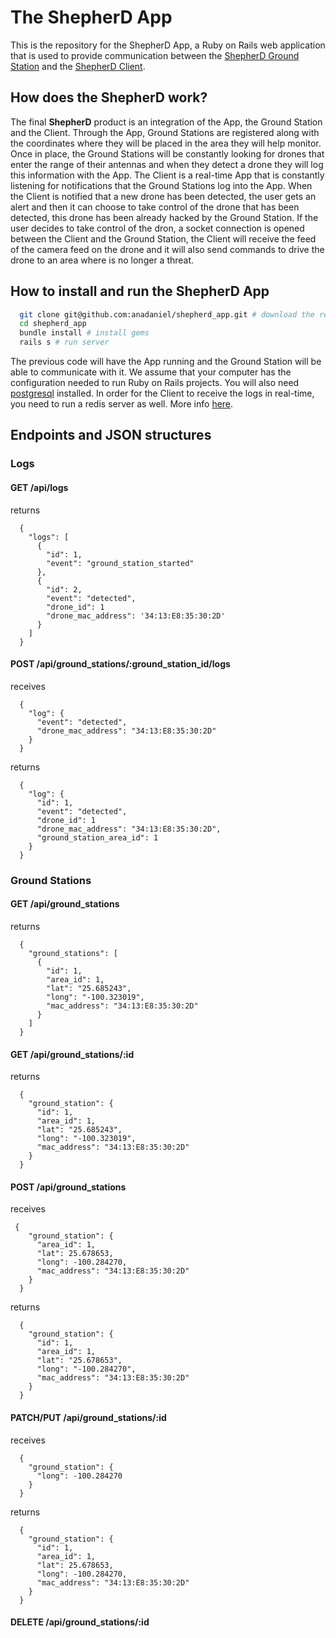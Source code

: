 The ShepherD App
================

This is the repository for the ShepherD App, a Ruby on Rails web application that is used to provide communication between the [ShepherD Ground Station](https://github.com/tooga/ict-drone-groundstation) and the [ShepherD Client](https://github.com/tooga/ict-drone-client).

## How does the ShepherD work?

The final **ShepherD** product is an integration of the App, the Ground Station and the Client. Through the App, Ground Stations are registered along with the coordinates where they will be placed in the area they will help monitor. Once in place, the Ground Stations will be constantly looking for drones that enter the range of their antennas and when they detect a drone they will log this information with the App. The Client is a real-time App that is constantly listening for notifications that the Ground Stations log into the App. When the Client is notified that a new drone has been detected, the user gets an alert and then it can choose to take control of the drone that has been detected, this drone has been already hacked by the Ground Station. If the user decides to take control of the dron, a socket connection is opened between the Client and the Ground Station, the Client will receive the feed of the camera feed on the drone and it will also send commands to drive the drone to an area where is no longer a threat.

## How to install and run the ShepherD App
```sh
  git clone git@github.com:anadaniel/shepherd_app.git # download the repository
  cd shepherd_app
  bundle install # install gems
  rails s # run server
```
The previous code will have the App running and the Ground Station will be able to communicate with it. We assume that your computer has the configuration needed to run Ruby on Rails projects. You will also need [postgresql](https://www.postgresql.org/) installed. In order for the Client to receive the logs in real-time, you need to run a redis server as well. More info [here](http://redis.io/topics/quickstart).

## Endpoints and JSON structures

### Logs

#### GET   /api/logs
returns
```
  {
    "logs": [
      {
        "id": 1,
        "event": "ground_station_started"
      },
      {
        "id": 2,
        "event": "detected",
        "drone_id": 1
        "drone_mac_address": '34:13:E8:35:30:2D'
      }
    ]
  }
```

#### POST  /api/ground_stations/:ground_station_id/logs
receives
```
  {
    "log": {
      "event": "detected",
      "drone_mac_address": "34:13:E8:35:30:2D"
    }
  }
```

returns
```
  {
    "log": {
      "id": 1,
      "event": "detected",
      "drone_id": 1
      "drone_mac_address": "34:13:E8:35:30:2D",
      "ground_station_area_id": 1
    }
  }
```

### Ground Stations
#### GET   /api/ground_stations
returns
```
  {
    "ground_stations": [
      {
        "id": 1,
        "area_id": 1,
        "lat": "25.685243",
        "long": "-100.323019",
        "mac_address": "34:13:E8:35:30:2D"
      }
    ]
  }
```

#### GET   /api/ground_stations/:id
returns
```
  {
    "ground_station": {
      "id": 1,
      "area_id": 1,
      "lat": "25.685243",
      "long": "-100.323019",
      "mac_address": "34:13:E8:35:30:2D"
    }
  }
```

#### POST  /api/ground_stations
receives
```
 { 
    "ground_station": {
      "area_id": 1,
      "lat": 25.678653, 
      "long": -100.284270,
      "mac_address": "34:13:E8:35:30:2D"
    }
  }
```

returns
```
  { 
    "ground_station": {
      "id": 1,
      "area_id": 1,
      "lat": "25.678653", 
      "long": "-100.284270",
      "mac_address": "34:13:E8:35:30:2D"
    }
  }
```

#### PATCH/PUT /api/ground_stations/:id
receives
```
  { 
    "ground_station": {
      "long": -100.284270
    }
  }
```

returns
```
  { 
    "ground_station": {
      "id": 1,
      "area_id": 1,
      "lat": 25.678653, 
      "long": -100.284270,
      "mac_address": "34:13:E8:35:30:2D"
    }
  }
```

#### DELETE /api/ground_stations/:id
